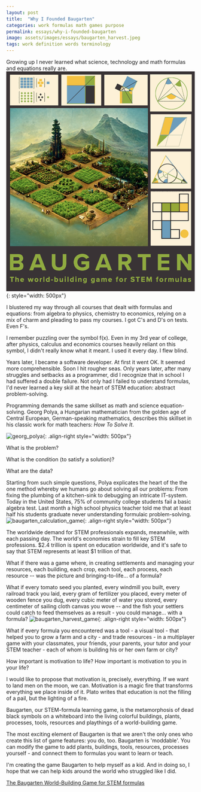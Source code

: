```yaml
---
layout: post
title:  "Why I Founded Baugarten"
categories: work formulas math games purpose 
permalink: essays/why-i-founded-baugarten
image: assets/images/essays/baugarten_harvest.jpeg
tags: work definition words terminology
---
```


Growing up I never learned what science, technology and math formulas and equations really are.
![baugarten_game_field](/assets/images/baugarten_key.jpeg){: style="width: 500px"}

I blustered my way through all courses that dealt with formulas and equations: from algebra to physics, chemistry to economics, relying on a mix of charm and pleading to pass my courses. I got C's and D's on tests. Even F's.

I remember puzzling over the symbol f(x). Even in my 3rd year of college, after physics, calculus and economics courses heavily reliant on this symbol, I didn't really know what it meant. I used it every day. I flew blind.

Years later, I became a software developer. At first it went OK. It seemed more comprehensible. Soon I hit rougher seas. Only years later, after many struggles and setbacks as a programmer, did I recognize that in school I had suffered a double failure. Not only had I failed to understand formulas, I'd never learned a key skill at the heart of STEM education: abstract problem-solving. 

Programming demands the same skillset as math and science equation-solving. Georg Polya, a Hungarian mathematician from the golden age of Central European, German-speaking mathematics, describes this skillset in his classic work for math teachers: *How To Solve It*.

![georg_polya](/assets/images/essays/georg_polya.png){: .align-right style="width: 500px"}

What is the problem?

What is the condition (to satisfy a solution)?

What are the data?

Starting from such simple questions, Polya explicates the heart of the the one method whereby we humans go about solving all our problems: From fixing the plumbing of a kitchen-sink to debugging an intricate IT-system. Today in the United States, 75% of community college students fail a basic algebra test. Last month a high school physics teacher told me that at least half his students graduate never understanding formulaic problem-solving. 
![baugarten_calculation_game](/assets/images/essays/baugarten_calculation.png){: .align-right style="width: 500px"}

The worldwide demand for STEM professionals expands, meanwhile, with each passing day. The world's economies strain to fill key STEM professions. $2.4 trillion is spent on education worldwide, and it's safe to say that STEM represents at least $1 trillion of that. 

What if there was a game where, in creating settlements and managing your resources, each building, each crop, each tool, each process, each resource -- was the picture and bringing-to-life... of a formula?

What if every tomato seed you planted, every windmill you built, every railroad track you laid, every gram of fertilizer you placed, every meter of wooden fence you dug, every cubic meter of water you stored, every centimeter of sailing cloth canvas you wove -- and the fish your settlers could catch to feed themselves as a result - you could manage... with a formula? 
![baugarten_harvest_game](/assets/images/essays/baugarten_harvest.jpeg){: .align-right style="width: 500px"}

What if every formula you encountered was a tool - a visual tool - that helped you to grow a farm and a city - and trade resources - in a multiplayer game with your classmates, your friends, your parents, your tutor and your STEM teacher - each of whom is building his or her own farm or city?

How important is motivation to life? How important is motivation to you in your life?

I would like to propose that motivation is, precisely, everything. If we want to land men on the moon, we can. Motivation is a magic fire that transforms everything we place inside of it. Plato writes that education is not the filling of a pail, but the lighting of a fire.

Baugarten, our STEM-formula learning game, is the metamorphosis of dead black symbols on a whiteboard into the living colorful buildings, plants, processes, tools, resources and playthings of a world-building game.

The most exciting element of Baugarten is that we aren't the only ones who create this list of game features: you do, too. Baugarten is 'moddable'. You can modify the game to add plants, buildings, tools, resources, processes yourself - and connect them to formulas you want to learn or teach. 

I'm creating the game Baugarten to help myself as a kid. And in doing so, I hope that we can help kids around the world who struggled like I did.

[The Baugarten World-Building Game for STEM formulas](https://www.baugarten.app)

